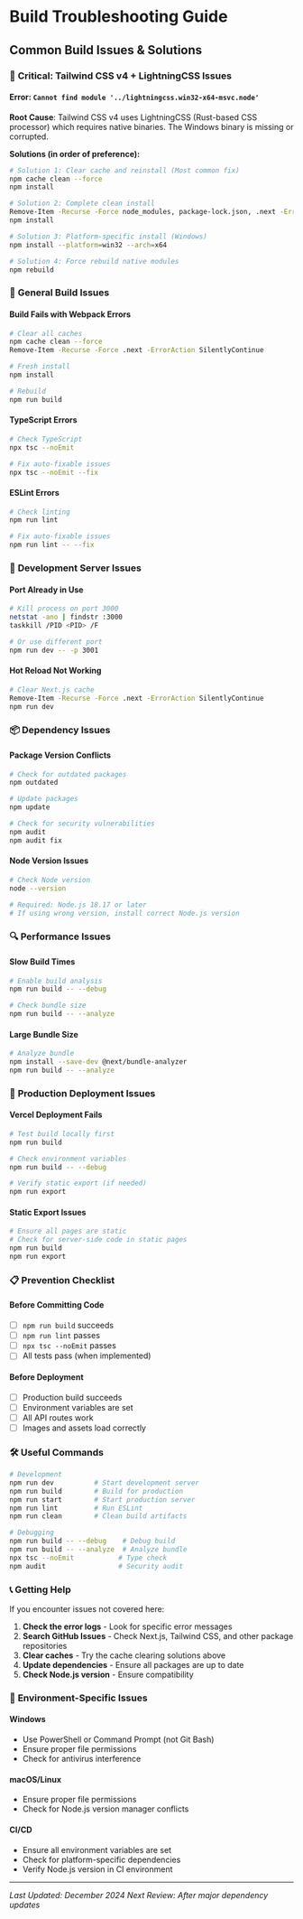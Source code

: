 # Build Troubleshooting Guide

## Common Build Issues & Solutions

### 🚨 **Critical: Tailwind CSS v4 + LightningCSS Issues**

#### Error: `Cannot find module '../lightningcss.win32-x64-msvc.node'`

**Root Cause**: Tailwind CSS v4 uses LightningCSS (Rust-based CSS processor) which requires native binaries. The Windows binary is missing or corrupted.

**Solutions (in order of preference):**

```bash
# Solution 1: Clear cache and reinstall (Most common fix)
npm cache clean --force
npm install

# Solution 2: Complete clean install
Remove-Item -Recurse -Force node_modules, package-lock.json, .next -ErrorAction SilentlyContinue
npm install

# Solution 3: Platform-specific install (Windows)
npm install --platform=win32 --arch=x64

# Solution 4: Force rebuild native modules
npm rebuild
```

### 🔧 **General Build Issues**

#### Build Fails with Webpack Errors

```bash
# Clear all caches
npm cache clean --force
Remove-Item -Recurse -Force .next -ErrorAction SilentlyContinue

# Fresh install
npm install

# Rebuild
npm run build
```

#### TypeScript Errors

```bash
# Check TypeScript
npx tsc --noEmit

# Fix auto-fixable issues
npx tsc --noEmit --fix
```

#### ESLint Errors

```bash
# Check linting
npm run lint

# Fix auto-fixable issues
npm run lint -- --fix
```

### 🐛 **Development Server Issues**

#### Port Already in Use

```bash
# Kill process on port 3000
netstat -ano | findstr :3000
taskkill /PID <PID> /F

# Or use different port
npm run dev -- -p 3001
```

#### Hot Reload Not Working

```bash
# Clear Next.js cache
Remove-Item -Recurse -Force .next -ErrorAction SilentlyContinue
npm run dev
```

### 📦 **Dependency Issues**

#### Package Version Conflicts

```bash
# Check for outdated packages
npm outdated

# Update packages
npm update

# Check for security vulnerabilities
npm audit
npm audit fix
```

#### Node Version Issues

```bash
# Check Node version
node --version

# Required: Node.js 18.17 or later
# If using wrong version, install correct Node.js version
```

### 🔍 **Performance Issues**

#### Slow Build Times

```bash
# Enable build analysis
npm run build -- --debug

# Check bundle size
npm run build -- --analyze
```

#### Large Bundle Size

```bash
# Analyze bundle
npm install --save-dev @next/bundle-analyzer
npm run build -- --analyze
```

### 🚀 **Production Deployment Issues**

#### Vercel Deployment Fails

```bash
# Test build locally first
npm run build

# Check environment variables
npm run build -- --debug

# Verify static export (if needed)
npm run export
```

#### Static Export Issues

```bash
# Ensure all pages are static
# Check for server-side code in static pages
npm run build
npm run export
```

### 📋 **Prevention Checklist**

#### Before Committing Code
- [ ] `npm run build` succeeds
- [ ] `npm run lint` passes
- [ ] `npx tsc --noEmit` passes
- [ ] All tests pass (when implemented)

#### Before Deployment
- [ ] Production build succeeds
- [ ] Environment variables are set
- [ ] All API routes work
- [ ] Images and assets load correctly

### 🛠️ **Useful Commands**

```bash
# Development
npm run dev          # Start development server
npm run build        # Build for production
npm run start        # Start production server
npm run lint         # Run ESLint
npm run clean        # Clean build artifacts

# Debugging
npm run build -- --debug    # Debug build
npm run build -- --analyze  # Analyze bundle
npx tsc --noEmit           # Type check
npm audit                  # Security audit
```

### 📞 **Getting Help**

If you encounter issues not covered here:

1. **Check the error logs** - Look for specific error messages
2. **Search GitHub Issues** - Check Next.js, Tailwind CSS, and other package repositories
3. **Clear caches** - Try the cache clearing solutions above
4. **Update dependencies** - Ensure all packages are up to date
5. **Check Node.js version** - Ensure compatibility

### 🔄 **Environment-Specific Issues**

#### Windows
- Use PowerShell or Command Prompt (not Git Bash)
- Ensure proper file permissions
- Check for antivirus interference

#### macOS/Linux
- Ensure proper file permissions
- Check for Node.js version manager conflicts

#### CI/CD
- Ensure all environment variables are set
- Check for platform-specific dependencies
- Verify Node.js version in CI environment

---

*Last Updated: December 2024*
*Next Review: After major dependency updates* 